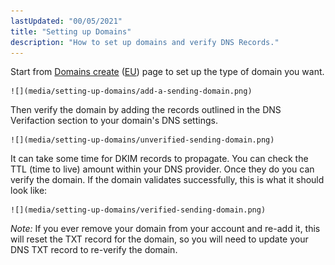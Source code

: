 ```yaml
---
lastUpdated: "00/05/2021"
title: "Setting up Domains"
description: "How to set up domains and verify DNS Records."
---
```


Start from [Domains create](https://app.sparkpost.com/domains/create) ([EU](https://app.eu.sparkpost.com/domains/create)) page to set up the type of domain you want.

    ![](media/setting-up-domains/add-a-sending-domain.png)


Then verify the domain by adding the records outlined in the DNS Verifaction section to your domain's DNS settings.

    ![](media/setting-up-domains/unverified-sending-domain.png)


 It can take some time for DKIM records to propagate. You can check the TTL (time to live) amount within your DNS provider. Once they do you can verify the domain. If the domain validates successfully, this is what it should look like:

    ![](media/setting-up-domains/verified-sending-domain.png)

*Note:* If you ever remove your domain from your account and re-add it, this will reset the TXT record for the domain, so you will need to update your DNS TXT record to re-verify the domain.
